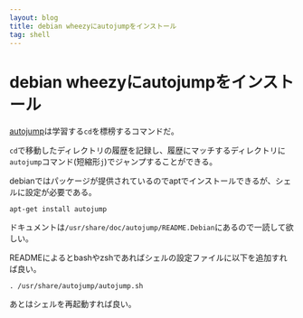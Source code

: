 ```yaml
---
layout: blog
title: debian wheezyにautojumpをインストール
tag: shell
---
```


# debian wheezyにautojumpをインストール

[autojump](https://github.com/joelthelion/autojump)は学習する`cd`を標榜するコマンドだ。

`cd`で移動したディレクトリの履歴を記録し、履歴にマッチするディレクトリに`autojump`コマンド(短縮形`j`)でジャンプすることができる。

debianではパッケージが提供されているのでaptでインストールできるが、シェルに設定が必要である。

~~~~
apt-get install autojump
~~~~

ドキュメントは`/usr/share/doc/autojump/README.Debian`にあるので一読して欲しい。

READMEによるとbashやzshであればシェルの設定ファイルに以下を追加すれば良い。

~~~~
. /usr/share/autojump/autojump.sh
~~~~

あとはシェルを再起動すれば良い。
